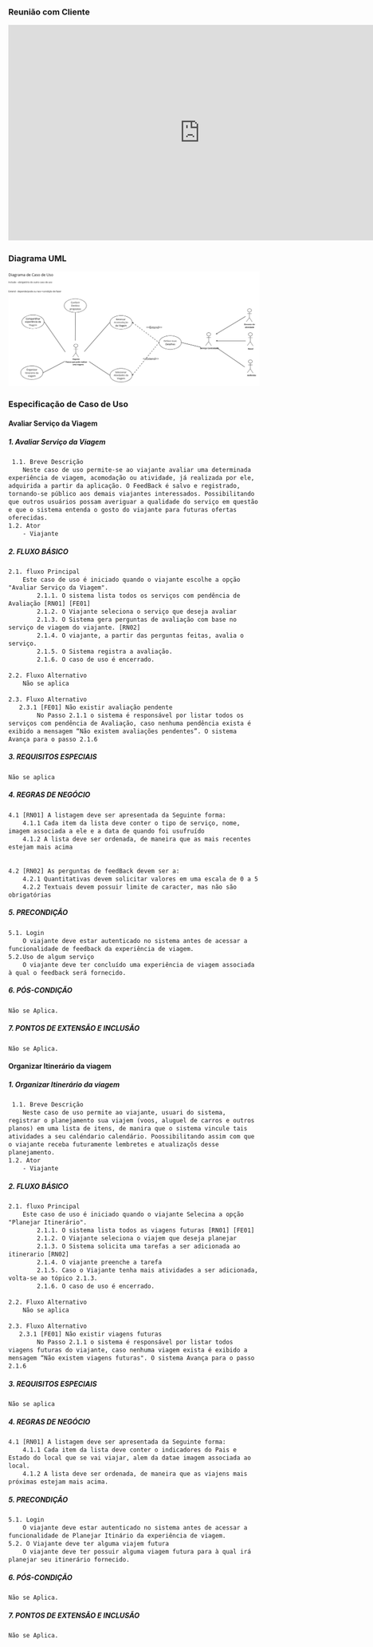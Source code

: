 ### Reunião com Cliente
<iframe width="768" height="432" src="https://www.youtube.com/watch?v=vuhkUjsRhJo" frameborder="0" scrolling="no" allow="fullscreen; clipboard-read; clipboard-write" allowfullscreen></iframe>


### Diagrama UML  

![Alt text](./assets/diagramaUML.png)

### Especificação de Caso de Uso  

#### Avaliar Serviço da Viagem

##### 1. Avaliar Serviço da Viagem
     1.1. Breve Descrição	
        Neste caso de uso permite-se ao viajante avaliar uma determinada experiência de viagem, acomodação ou atividade, já realizada por ele, adquirida a partir da aplicação. O FeedBack é salvo e registrado, tornando-se público aos demais viajantes interessados. Possibilitando que outros usuários possam averiguar a qualidade do serviço em questão e que o sistema entenda o gosto do viajante para futuras ofertas oferecidas.
    1.2. Ator    
        - Viajante

##### 2.	FLUXO BÁSICO	
    2.1. fluxo Principal	
        Este caso de uso é iniciado quando o viajante escolhe a opção "Avaliar Serviço da Viagem".
            2.1.1. O sistema lista todos os serviços com pendência de Avaliação [RN01] [FE01]	
            2.1.2. O Viajante seleciona o serviço que deseja avaliar 
            2.1.3. O Sistema gera perguntas de avaliação com base no serviço de viagem do viajante. [RN02] 	
            2.1.4. O viajante, a partir das perguntas feitas, avalia o serviço.	
            2.1.5. O Sistema registra a avaliação.	
            2.1.6. O caso de uso é encerrado.	

    2.2. Fluxo Alternativo
        Não se aplica

    2.3. Fluxo Alternativo
       2.3.1 [FE01] Não existir avaliação pendente
            No Passo 2.1.1 o sistema é responsável por listar todos os serviços com pendência de Avaliação, caso nenhuma pendência exista é exibido a mensagem “Não existem avaliações pendentes”. O sistema Avança para o passo 2.1.6

##### 3.	REQUISITOS ESPECIAIS
    Não se aplica

##### 4.	REGRAS DE NEGÓCIO
    4.1 [RN01] A listagem deve ser apresentada da Seguinte forma:
        4.1.1 Cada item da lista deve conter o tipo de serviço, nome, imagem associada a ele e a data de quando foi usufruído
        4.1.2 A lista deve ser ordenada, de maneira que as mais recentes estejam mais acima 


    4.2 [RN02] As perguntas de feedBack devem ser a:
        4.2.1 Quantitativas devem solicitar valores em uma escala de 0 a 5
        4.2.2 Textuais devem possuir limite de caracter, mas não são obrigatórias

##### 5.	PRECONDIÇÃO
    5.1. Login
        O viajante deve estar autenticado no sistema antes de acessar a funcionalidade de feedback da experiência de viagem.
    5.2.Uso de algum serviço
        O viajante deve ter concluído uma experiência de viagem associada à qual o feedback será fornecido.

##### 6.	PÓS-CONDIÇÃO
    Não se Aplica.
##### 7. PONTOS DE EXTENSÃO E INCLUSÃO
    Não se Aplica.

#### Organizar Itinerário da viagem

##### 1. Organizar Itinerário da viagem
     1.1. Breve Descrição	
        Neste caso de uso permite ao viajante, usuari do sistema, registrar o planejamento sua viajem (voos, aluguel de carros e outros planos) em uma lista de itens, de manira que o sistema vincule tais  atividades a seu caléndario calendário. Poossibilitando assim com que o viajante receba futuramente lembretes e atualizaçõs desse planejamento.
    1.2. Ator    
        - Viajante

##### 2.	FLUXO BÁSICO	
    2.1. fluxo Principal	
        Este caso de uso é iniciado quando o viajante Selecina a opção "Planejar Itinerário".
            2.1.1. O sistema lista todos as viagens futuras [RN01] [FE01]	
            2.1.2. O Viajante seleciona o viajem que deseja planejar 
            2.1.3. O Sistema solicita uma tarefas a ser adicionada ao itinerario [RN02]
            2.1.4. O viajante preenche a tarefa
            2.1.5. Caso o Viajante tenha mais atividades a ser adicionada, volta-se ao tópico 2.1.3.
            2.1.6. O caso de uso é encerrado.	

    2.2. Fluxo Alternativo
        Não se aplica

    2.3. Fluxo Alternativo
       2.3.1 [FE01] Não existir viagens futuras
            No Passo 2.1.1 o sistema é responsável por listar todos viagens futuras do viajante, caso nenhuma viagem exista é exibido a mensagem “Não existem viagens futuras". O sistema Avança para o passo 2.1.6

##### 3.	REQUISITOS ESPECIAIS
    Não se aplica

##### 4.	REGRAS DE NEGÓCIO
    4.1 [RN01] A listagem deve ser apresentada da Seguinte forma:
        4.1.1 Cada item da lista deve conter o indicadores do Pais e Estado do local que se vai viajar, alem da datae imagem associada ao local.
        4.1.2 A lista deve ser ordenada, de maneira que as viajens mais próximas estejam mais acima.


##### 5.	PRECONDIÇÃO
    5.1. Login
        O viajante deve estar autenticado no sistema antes de acessar a funcionalidade de Planejar Itinário da experiência de viagem.
    5.2. O Viajante deve ter alguma viajem futura 
        O viajante deve ter possuir alguma viagem futura para à qual irá planejar seu itinerário fornecido.

##### 6.	PÓS-CONDIÇÃO
    Não se Aplica.
##### 7. PONTOS DE EXTENSÃO E INCLUSÃO
    Não se Aplica.




